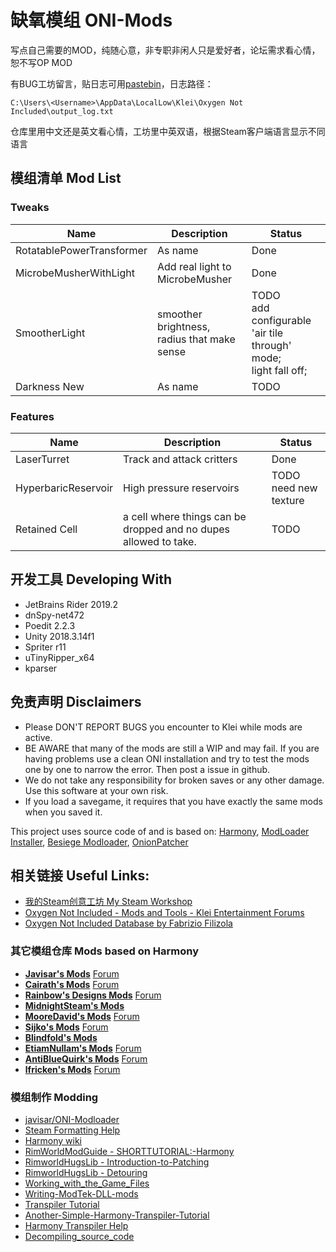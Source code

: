 # 缺氧模组 ONI-Mods

写点自己需要的MOD，纯随心意，非专职非闲人只是爱好者，论坛需求看心情，恕不写OP MOD

有BUG工坊留言，贴日志可用[pastebin](https://pastebin.com/)，日志路径：

```
C:\Users\<Username>\AppData\LocalLow\Klei\Oxygen Not Included\output_log.txt
```

仓库里用中文还是英文看心情，工坊里中英双语，根据Steam客户端语言显示不同语言

## 模组清单 Mod List

### Tweaks

Name | Description | Status
---|---|---
RotatablePowerTransformer | As name | Done
MicrobeMusherWithLight | Add real light to MicrobeMusher | Done
SmootherLight | smoother brightness, radius that make sense | TODO<br>add configurable 'air tile through' mode;<br> light fall off;
Darkness New | As name | TODO

### Features

Name | Description | Status
---|---|---
LaserTurret | Track and attack critters | Done
HyperbaricReservoir | High pressure reservoirs | TODO<br>need new texture
Retained Cell | a cell where things can be dropped and no dupes allowed to take. | TODO

## 开发工具 Developing With

- JetBrains Rider 2019.2
- dnSpy-net472
- Poedit 2.2.3
- Unity 2018.3.14f1
- Spriter r11
- uTinyRipper_x64
- kparser

## 免责声明 Disclaimers

* Please DON'T REPORT BUGS you encounter to Klei while mods are active.
* BE AWARE that many of the mods are still a WIP and may fail. If you are having problems use a clean ONI installation and try to test the mods one by one to narrow the error. Then post a issue in github.
* We do not take any responsibility for broken saves or any other damage. Use this software at your own risk.
* If you load a savegame, it requires that you have exactly the same mods when you saved it.

This project uses source code of and is based on: [Harmony](https://github.com/pardeike/Harmony), [ModLoader Installer](https://github.com/zeobviouslyfakeacc/ModLoaderInstaller), [Besiege Modloader](https://github.com/spaar/besiege-modloader), [OnionPatcher](https://forums.kleientertainment.com/topic/81296-mod159-materialcolor-onionpatcher/)

## 相关链接 Useful Links:

- [我的Steam创意工坊 My Steam Workshop](https://steamcommunity.com/id/mightyvincent/myworkshopfiles/)
- [Oxygen Not Included - Mods and Tools - Klei Entertainment Forums](https://forums.kleientertainment.com/forums/forum/204-oxygen-not-included-mods-and-tools/)
- [Oxygen Not Included Database by Fabrizio Filizola](url=https://oni-db.com/)

### 其它模组仓库 Mods based on Harmony

* [**Javisar's Mods**](https://github.com/javisar/ONI-Modloader-Mods) [Forum](https://forums.kleientertainment.com/forums/topic/97444-mods-trevices-mods-lair/)
* [**Cairath's Mods**](https://github.com/Cairath/ONI-Mods) [Forum](https://forums.kleientertainment.com/forums/topic/94120-mods-cairaths-mod-corner/)
* [**Rainbow's Designs Mods**](https://github.com/rainbowdesign/OxygenNotIncluded-Mods) [Forum](https://forums.kleientertainment.com/forums/topic/95313-rainbowdesigns-mods/)
* [**MidnightSteam's Mods**](https://github.com/Midnight-Steam/ONI-Modloader)
* [**MooreDavid's Mods**](https://github.com/MooreDavid/ONI-MOD-) [Forum](https://forums.kleientertainment.com/forums/topic/96381-seekers-modding-bucket/)
* [**Sijko's Mods**](https://github.com/Sijko/ONI-Mods/) [Forum](https://forums.kleientertainment.com/forums/topic/95988-mods-small-mods/)
* [**Blindfold's Mods**](https://github.com/Blindfold-Games/ONI-Blind-MODS)
* [**EtiamNullam's Mods**](https://github.com/EtiamNullam/Etiam-ONI-Modpack) [Forum](https://forums.kleientertainment.com/forums/topic/101902-mods-etiams-modpack/)
* [**AntiBlueQuirk's Mods**](https://github.com/AntiBlueQuirk/ONI-MaterialProbeMod) [Forum](https://forums.kleientertainment.com/forums/topic/103110-mods-material-probe/)
* [**lfricken's Mods**](https://github.com/lfricken/oni-mods) [Forum](https://forums.kleientertainment.com/forums/topic/103271-lfricken-mods/)

### 模组制作 Modding

* [javisar/ONI-Modloader](https://github.com/javisar/ONI-Modloader)
* [Steam Formatting Help](https://steamcommunity.com/comment/ForumTopic/formattinghelp)
* [Harmony wiki](https://github.com/pardeike/Harmony/wiki/)
* [RimWorldModGuide - SHORTTUTORIAL:-Harmony](https://github.com/roxxploxx/RimWorldModGuide/wiki/SHORTTUTORIAL:-Harmony)
* [RimworldHugsLib - Introduction-to-Patching](https://github.com/UnlimitedHugs/RimworldHugsLib/wiki/Introduction-to-Patching)
* [RimworldHugsLib - Detouring](https://github.com/UnlimitedHugs/RimworldHugsLib/wiki/Detouring)
* [Working_with_the_Game_Files](https://oxygennotincluded.gamepedia.com/Guide/Working_with_the_Game_Files)
* [Writing-ModTek-DLL-mods](https://github.com/Mpstark/ModTek/wiki/Writing-ModTek-DLL-mods)
* [Transpiler Tutorial](https://gist.github.com/pardeike/c02e29f9e030e6a016422ca8a89eefc9)
* [Another-Simple-Harmony-Transpiler-Tutorial](https://github.com/blushiemagic/tModLoader/wiki/Another-Simple-Harmony-Transpiler-Tutorial)
* [Harmony Transpiler Help](https://ludeon.com/forums/index.php?topic=36406.0)
* [Decompiling_source_code](https://rimworldwiki.com/wiki/Modding_Tutorials/Decompiling_source_code)